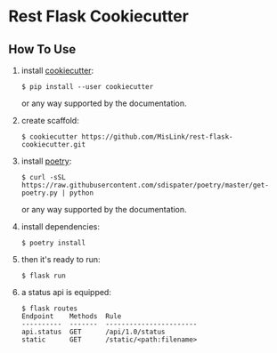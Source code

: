 # Rest Flask Cookiecutter

## How To Use

1. install [cookiecutter](https://github.com/audreyr/cookiecutter):

   ```shell
   $ pip install --user cookiecutter
   ```

   or any way supported by the documentation.

2. create scaffold:

   ```shell
   $ cookiecutter https://github.com/MisLink/rest-flask-cookiecutter.git
   ```

3. install [poetry](https://github.com/sdispater/poetry):

   ```shell
   $ curl -sSL https://raw.githubusercontent.com/sdispater/poetry/master/get-poetry.py | python
   ```

   or any way supported by the documentation.

4. install dependencies:

   ```shell
   $ poetry install
   ```

5. then it's ready to run:

   ```shell
   $ flask run
   ```

6. a status api is equipped:

   ```shell
   $ flask routes
   Endpoint    Methods  Rule
   ----------  -------  -----------------------
   api.status  GET      /api/1.0/status
   static      GET      /static/<path:filename>
   ```
